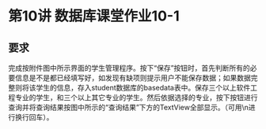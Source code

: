 # 第10讲 数据库课堂作业10-1
## 要求
完成按附件图中所示界面的学生管理程序。按下“保存”按钮时，首先判断所有的必要信息是不是都已经填写好，如发现有缺项则提示用户不能保存数据；如果数据完整则将该学生的信息，存入student数据库的basedata表中。保存三个以上软件工程专业的学生，和三个以上其它专业的学生。然后依据选择的专业，按下按钮进行查询并将查询结果按图中所示的“查询结果”下方的TextView全部显示。（可用\n进行换行回车）。
